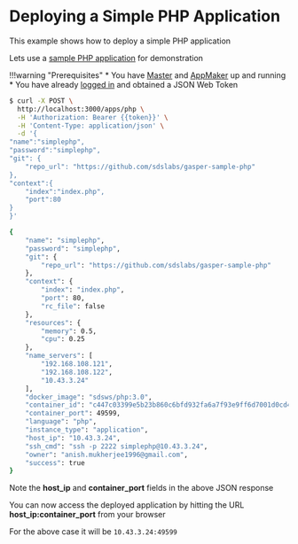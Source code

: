 # Deploying a Simple PHP Application

This example shows how to deploy a simple PHP application

Lets use a [sample PHP application](https://github.com/sdslabs/gasper-sample-php) for demonstration

!!!warning "Prerequisites"
    * You have [Master](/configurations/master/) and [AppMaker](/configurations/appmaker/) up and running
    * You have already [logged in](/examples/login/) and obtained a JSON Web Token

```bash
$ curl -X POST \
  http://localhost:3000/apps/php \
  -H 'Authorization: Bearer {{token}}' \
  -H 'Content-Type: application/json' \
  -d '{
"name":"simplephp",
"password":"simplephp",
"git": {
	"repo_url": "https://github.com/sdslabs/gasper-sample-php"
},
"context":{
    "index":"index.php",
    "port":80
}
}'

{
    "name": "simplephp",
    "password": "simplephp",
    "git": {
        "repo_url": "https://github.com/sdslabs/gasper-sample-php"
    },
    "context": {
        "index": "index.php",
        "port": 80,
        "rc_file": false
    },
    "resources": {
        "memory": 0.5,
        "cpu": 0.25
    },
    "name_servers": [
        "192.168.108.121",
        "192.168.108.122",
        "10.43.3.24"
    ],
    "docker_image": "sdsws/php:3.0",
    "container_id": "c447c03399e5b23b860c6bfd932fa6a7f93e9ff6d7001d0cd4064f1554752cc3",
    "container_port": 49599,
    "language": "php",
    "instance_type": "application",
    "host_ip": "10.43.3.24",
    "ssh_cmd": "ssh -p 2222 simplephp@10.43.3.24",
    "owner": "anish.mukherjee1996@gmail.com",
    "success": true
}
```

Note the **host_ip** and **container_port** fields in the above JSON response

You can now access the deployed application by hitting the URL **host_ip:container_port** from your browser

For the above case it will be `10.43.3.24:49599` 

